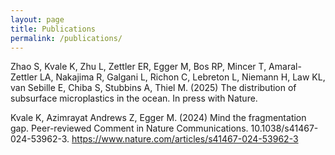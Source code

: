 ```yaml
---
layout: page
title: Publications
permalink: /publications/
---
```


Zhao S, Kvale K, Zhu L, Zettler ER, Egger M, Bos RP, Mincer T, Amaral-Zettler LA, Nakajima R, Galgani L, Richon C, Lebreton L, Niemann H, Law KL, van Sebille E, Chiba S, Stubbins A, Thiel M. (2025) The distribution of subsurface microplastics in the ocean. In press with Nature.

Kvale K, Azimrayat Andrews Z, Egger M. (2024) Mind the fragmentation gap. Peer-reviewed Comment in Nature Communications. 10.1038/s41467-024-53962-3. https://www.nature.com/articles/s41467-024-53962-3  



